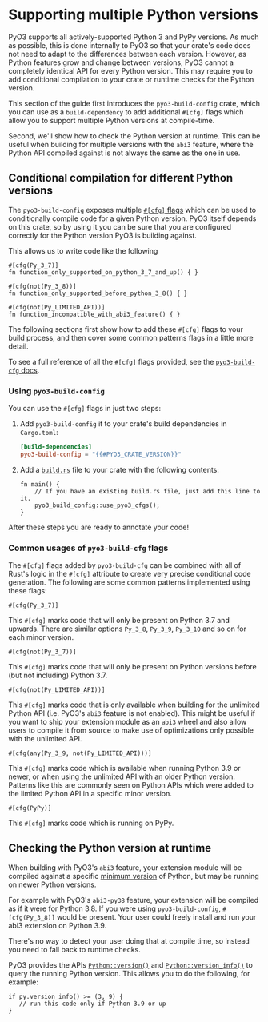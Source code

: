 # Supporting multiple Python versions

PyO3 supports all actively-supported Python 3 and PyPy versions. As much as possible, this is done internally to PyO3 so that your crate's code does not need to adapt to the differences between each version. However, as Python features grow and change between versions, PyO3 cannot a completely identical API for every Python version. This may require you to add conditional compilation to your crate or runtime checks for the Python version.

This section of the guide first introduces the `pyo3-build-config` crate, which you can use as a `build-dependency` to add additional `#[cfg]` flags which allow you to support multiple Python versions at compile-time.

Second, we'll show how to check the Python version at runtime. This can be useful when building for multiple versions with the `abi3` feature, where the Python API compiled against is not always the same as the one in use.

## Conditional compilation for different Python versions

The `pyo3-build-config` exposes multiple [`#[cfg]` flags](https://doc.rust-lang.org/rust-by-example/attribute/cfg.html) which can be used to conditionally compile code for a given Python version. PyO3 itself depends on this crate, so by using it you can be sure that you are configured correctly for the Python version PyO3 is building against.

This allows us to write code like the following

```rust,ignore
#[cfg(Py_3_7)]
fn function_only_supported_on_python_3_7_and_up() { }

#[cfg(not(Py_3_8))]
fn function_only_supported_before_python_3_8() { }

#[cfg(not(Py_LIMITED_API))]
fn function_incompatible_with_abi3_feature() { }
```

The following sections first show how to add these `#[cfg]` flags to your build process, and then cover some common patterns flags in a little more detail.

To see a full reference of all the `#[cfg]` flags provided, see the [`pyo3-build-cfg` docs](https://docs.rs/pyo3-build-config).

### Using `pyo3-build-config`

You can use the `#[cfg]` flags in just two steps:

1. Add `pyo3-build-config` it to your crate's build dependencies in `Cargo.toml`:

   ```toml
   [build-dependencies]
   pyo3-build-config = "{{#PYO3_CRATE_VERSION}}"
   ```

2. Add a [`build.rs`](https://doc.rust-lang.org/cargo/reference/build-scripts.html) file to your crate with the following contents:

   ```rust,ignore
   fn main() {
       // If you have an existing build.rs file, just add this line to it.
       pyo3_build_config::use_pyo3_cfgs();
   }
   ```

After these steps you are ready to annotate your code!

### Common usages of `pyo3-build-cfg` flags

The `#[cfg]` flags added by `pyo3-build-cfg` can be combined with all of Rust's logic in the `#[cfg]` attribute to create very precise conditional code generation. The following are some common patterns implemented using these flags:

```rust,ignore
#[cfg(Py_3_7)]
```

This `#[cfg]` marks code that will only be present on Python 3.7 and upwards. There are similar options `Py_3_8`, `Py_3_9`, `Py_3_10` and so on for each minor version.

```rust,ignore
#[cfg(not(Py_3_7))]
```

This `#[cfg]` marks code that will only be present on Python versions before (but not including) Python 3.7.

```rust,ignore
#[cfg(not(Py_LIMITED_API))]
```

This `#[cfg]` marks code that is only available when building for the unlimited Python API (i.e. PyO3's `abi3` feature is not enabled). This might be useful if you want to ship your extension module as an `abi3` wheel and also allow users to compile it from source to make use of optimizations only possible with the unlimited API.

```rust,ignore
#[cfg(any(Py_3_9, not(Py_LIMITED_API)))]
```

This `#[cfg]` marks code which is available when running Python 3.9 or newer, or when using the unlimited API with an older Python version. Patterns like this are commonly seen on Python APIs which were added to the limited Python API in a specific minor version.

```rust,ignore
#[cfg(PyPy)]
```

This `#[cfg]` marks code which is running on PyPy.

## Checking the Python version at runtime

When building with PyO3's `abi3` feature, your extension module will be compiled against a specific [minimum version](../building_and_distribution.html#minimum-python-version-for-abi3) of Python, but may be running on newer Python versions.

For example with PyO3's `abi3-py38` feature, your extension will be compiled as if it were for Python 3.8. If you were using `pyo3-build-config`, `#[cfg(Py_3_8)]` would be present. Your user could freely install and run your abi3 extension on Python 3.9.

There's no way to detect your user doing that at compile time, so instead you need to fall back to runtime checks.

PyO3 provides the APIs [`Python::version()`] and [`Python::version_info()`] to query the running Python version. This allows you to do the following, for example:

```rust,ignore
if py.version_info() >= (3, 9) {
   // run this code only if Python 3.9 or up
}
```

[`Python::version()`]: {{#PYO3_DOCS_URL}}/pyo3/struct.Python.html#method.version
[`Python::version_info()`]: {{#PYO3_DOCS_URL}}/pyo3/struct.Python.html#method.version_info
